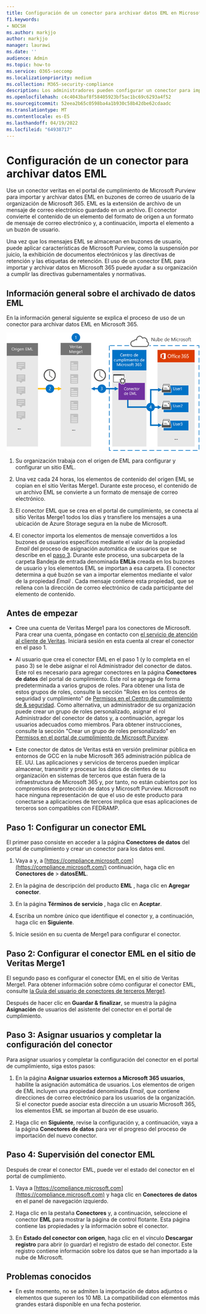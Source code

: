 ```yaml
---
title: Configuración de un conector para archivar datos EML en Microsoft 365
f1.keywords:
- NOCSH
ms.author: markjjo
author: markjjo
manager: laurawi
ms.date: ''
audience: Admin
ms.topic: how-to
ms.service: O365-seccomp
ms.localizationpriority: medium
ms.collection: M365-security-compliance
description: Los administradores pueden configurar un conector para importar y archivar datos EML de Veritas en Microsoft 365. Este conector le permite archivar datos de orígenes de datos de terceros en Microsoft 365. Después de archivar estos datos, puede usar características de cumplimiento como la suspensión legal, la búsqueda de contenido y las directivas de retención para administrar datos de terceros.
ms.openlocfilehash: c4c4043baf8f58405923bf5ac1bc69c6293a4f52
ms.sourcegitcommit: 52eea2b65c0598ba4a1b930c58b42dbe62cdaadc
ms.translationtype: MT
ms.contentlocale: es-ES
ms.lasthandoff: 04/19/2022
ms.locfileid: "64938717"
---
```

# <a name="set-up-a-connector-to-archive-eml-data"></a>Configuración de un conector para archivar datos EML

Use un conector veritas en el portal de cumplimiento de Microsoft Purview para importar y archivar datos EML en buzones de correo de usuario de la organización de Microsoft 365. EML es la extensión de archivo de un mensaje de correo electrónico guardado en un archivo. El conector convierte el contenido de un elemento del formato de origen a un formato de mensaje de correo electrónico y, a continuación, importa el elemento a un buzón de usuario.

Una vez que los mensajes EML se almacenan en buzones de usuario, puede aplicar características de Microsoft Purview, como la suspensión por juicio, la exhibición de documentos electrónicos y las directivas de retención y las etiquetas de retención. El uso de un conector EML para importar y archivar datos en Microsoft 365 puede ayudar a su organización a cumplir las directivas gubernamentales y normativas.

## <a name="overview-of-archiving-eml-data"></a>Información general sobre el archivado de datos EML

En la información general siguiente se explica el proceso de uso de un conector para archivar datos EML en Microsoft 365.

![Flujo de trabajo de archivado de datos EML.](../media/EMLConnectorWorkflow.png)

1. Su organización trabaja con el origen de EML para configurar y configurar un sitio EML.

2. Una vez cada 24 horas, los elementos de contenido del origen EML se copian en el sitio Veritas Merge1. Durante este proceso, el contenido de un archivo EML se convierte a un formato de mensaje de correo electrónico.

3. El conector EML que se crea en el portal de cumplimiento, se conecta al sitio Veritas Merge1 todos los días y transfiere los mensajes a una ubicación de Azure Storage segura en la nube de Microsoft.

4. El conector importa los elementos de mensaje convertidos a los buzones de usuarios específicos mediante el valor de la propiedad *Email* del proceso de asignación automática de usuarios que se describe en el [paso 3](#step-3-map-users-and-complete-the-connector-setup). Durante este proceso, una subcarpeta de la carpeta Bandeja de entrada denominada **EMLis** creada en los buzones de usuario y los elementos EML se importan a esa carpeta. El conector determina a qué buzón se van a importar elementos mediante el valor de la propiedad *Email* . Cada mensaje contiene esta propiedad, que se rellena con la dirección de correo electrónico de cada participante del elemento de contenido.

## <a name="before-you-begin"></a>Antes de empezar

- Cree una cuenta de Veritas Merge1 para los conectores de Microsoft. Para crear una cuenta, póngase en contacto con [el servicio de atención al cliente de Veritas](https://globanet.com/ms-connectors-contact). Iniciará sesión en esta cuenta al crear el conector en el paso 1.

- Al usuario que crea el conector EML en el paso 1 (y lo completa en el paso 3) se le debe asignar el rol Administrador del conector de datos. Este rol es necesario para agregar conectores en la página **Conectores de datos** del portal de cumplimiento. Este rol se agrega de forma predeterminada a varios grupos de roles. Para obtener una lista de estos grupos de roles, consulte la sección "Roles en los centros de seguridad y cumplimiento" de [Permisos en el Centro de cumplimiento de & seguridad](../security/office-365-security/permissions-in-the-security-and-compliance-center.md#roles-in-the-security--compliance-center). Como alternativa, un administrador de su organización puede crear un grupo de roles personalizado, asignar el rol Administrador del conector de datos y, a continuación, agregar los usuarios adecuados como miembros. Para obtener instrucciones, consulte la sección "Crear un grupo de roles personalizado" en [Permisos en el portal de cumplimiento de Microsoft Purview](microsoft-365-compliance-center-permissions.md#create-a-custom-role-group).

- Este conector de datos de Veritas está en versión preliminar pública en entornos de GCC en la nube Microsoft 365 administración pública de EE. UU. Las aplicaciones y servicios de terceros pueden implicar almacenar, transmitir y procesar los datos de clientes de su organización en sistemas de terceros que están fuera de la infraestructura de Microsoft 365 y, por tanto, no están cubiertos por los compromisos de protección de datos y Microsoft Purview. Microsoft no hace ninguna representación de que el uso de este producto para conectarse a aplicaciones de terceros implica que esas aplicaciones de terceros son compatibles con FEDRAMP.

## <a name="step-1-set-up-an-eml-connector"></a>Paso 1: Configurar un conector EML

El primer paso consiste en acceder a la página **Conectores de datos** del portal de cumplimiento y crear un conector para los datos eml.

1. Vaya a y, a [https://compliance.microsoft.com](https://compliance.microsoft.com/) continuación, haga clic en **Conectores de** >  **datosEML**.

2. En la página de descripción del producto **EML** , haga clic en **Agregar conector**.

3. En la página **Términos de servicio** , haga clic en **Aceptar**.

4. Escriba un nombre único que identifique el conector y, a continuación, haga clic en **Siguiente**.

5. Inicie sesión en su cuenta de Merge1 para configurar el conector.

## <a name="step-2-configure-the-eml-connector-on-the-veritas-merge1-site"></a>Paso 2: Configurar el conector EML en el sitio de Veritas Merge1

El segundo paso es configurar el conector EML en el sitio de Veritas Merge1. Para obtener información sobre cómo configurar el conector EML, consulte [la Guía del usuario de conectores de terceros Merge1](https://docs.ms.merge1.globanetportal.com/Merge1%20Third-Party%20Connectors%20EML%20User%20Guide%20.pdf).

Después de hacer clic en **Guardar & finalizar**, se muestra la página **Asignación** de usuarios del asistente del conector en el portal de cumplimiento.

## <a name="step-3-map-users-and-complete-the-connector-setup"></a>Paso 3: Asignar usuarios y completar la configuración del conector

Para asignar usuarios y completar la configuración del conector en el portal de cumplimiento, siga estos pasos:

1. En la página **Asignar usuarios externos a Microsoft 365 usuarios**, habilite la asignación automática de usuarios. Los elementos de origen de EML incluyen una propiedad denominada *Email*, que contiene direcciones de correo electrónico para los usuarios de la organización. Si el conector puede asociar esta dirección a un usuario Microsoft 365, los elementos EML se importan al buzón de ese usuario.

2. Haga clic en **Siguiente**, revise la configuración y, a continuación, vaya a la página **Conectores de datos** para ver el progreso del proceso de importación del nuevo conector.

## <a name="step-4-monitor-the-eml-connector"></a>Paso 4: Supervisión del conector EML

Después de crear el conector EML, puede ver el estado del conector en el portal de cumplimiento.

1. Vaya a [https://compliance.microsoft.com](https://compliance.microsoft.com) y haga clic en **Conectores de datos** en el panel de navegación izquierdo.

2. Haga clic en la pestaña **Conectores** y, a continuación, seleccione el conector **EML** para mostrar la página de control flotante. Esta página contiene las propiedades y la información sobre el conector.

3. En **Estado del conector con origen**, haga clic en el vínculo **Descargar registro** para abrir (o guardar) el registro de estado del conector. Este registro contiene información sobre los datos que se han importado a la nube de Microsoft.

## <a name="known-issues"></a>Problemas conocidos

- En este momento, no se admiten la importación de datos adjuntos o elementos que superen los 10 MB. La compatibilidad con elementos más grandes estará disponible en una fecha posterior.